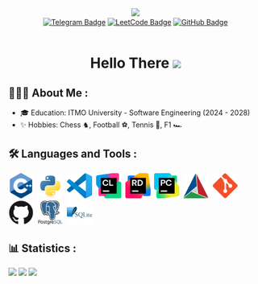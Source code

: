 <div id="header" align="center">
  <img src="https://media.giphy.com/media/v1.Y2lkPWVjZjA1ZTQ3cWV3cm54NGYxZTFhM2RjZjFteTQ1MnlrZXdvMXNtcm5udXhzeWg0NSZlcD12MV9naWZzJmN0PWc/CuuSHzuc0O166MRfjt/giphy.gif" width="180"/>
</div>

<div id="badges" align="center">
  <a href="https://t.me/th3spec1al1">
    <img src="https://img.shields.io/badge/Telegram-blue?logo=telegram&logoColor=white&style=for-the-badge" alt="Telegram Badge"/></a>
  <a href="https://leetcode.com/u/th3spec1al1">
    <img src="https://img.shields.io/badge/LeetCode-black?logo=leetcode&logoColor=orange&style=for-the-badge" alt="LeetCode Badge"/></a>
  <a href="https://github.com/th3spec1al1">
    <img src="https://img.shields.io/badge/GitHub-white?logo=github&logoColor=black&style=for-the-badge" alt="GitHub Badge"/></a>
</div>

<div id="viewers" align="center">
  <img src="https://komarev.com/ghpvc/?username=th3spec1al1&style=flat-square&color=blue" alt=""/>
</div>

<h1 align="center">
  Hello There
  <img src="https://media3.giphy.com/media/v1.Y2lkPTc5MGI3NjExcmNlbXhybHZldGZmbGtjZzZpcnBqN244N2RpZXg1NmNiNzhkZ2dibyZlcD12MV9pbnRlcm5hbF9naWZfYnlfaWQmY3Q9cw/Tlb4G3sLepRkfp7Ytc/giphy.gif" width="40px"/>
</h1>

## 👨🏽‍💻 About Me :
- 🎓 Education: ITMO University - Software Engineering (2024 - 2028)
- ✨ Hobbies: Chess ♞, Football ⚽, Tennis 🎾, F1 🏎️

## 🛠 Languages and Tools :
<div>
  <img src="https://github.com/devicons/devicon/blob/master/icons/cplusplus/cplusplus-original.svg" title="C++" alt="C++" width="50" height="50"/>&nbsp;
  <img src="https://github.com/devicons/devicon/blob/master/icons/python/python-original.svg" title="Python" alt="Python" width="50" height="50"/>&nbsp;
  <img src="https://github.com/devicons/devicon/blob/master/icons/vscode/vscode-original.svg" title="vscode" alt="vscode" width="50" height="50"/>&nbsp;
  <img src="https://github.com/devicons/devicon/blob/master/icons/clion/clion-original.svg" title="Clion" alt="Clion" width="50" height="50"/>&nbsp;
  <img src="https://github.com/devicons/devicon/blob/master/icons/rider/rider-original.svg" title="Rider" alt="Rider" width="50" height="50"/>&nbsp;
  <img src="https://github.com/devicons/devicon/blob/master/icons/pycharm/pycharm-original.svg" title="PyCharm" alt="PyCharm" width="50" height="50"/>&nbsp;
  <img src="https://github.com/devicons/devicon/blob/master/icons/cmake/cmake-original.svg" title="Cmake" alt="Cmake" width="50" height="50"/>&nbsp;
  <img src="https://github.com/devicons/devicon/blob/master/icons/git/git-original.svg" title="Git" alt="Git" width="50" height="50"/>&nbsp;
  <img src="https://github.com/devicons/devicon/blob/master/icons/github/github-original.svg" title="Github" alt="Github" width="50" height="50"/>&nbsp;
  <img src="https://github.com/devicons/devicon/blob/master/icons/postgresql/postgresql-original-wordmark.svg" title="PostgreSQL" alt="PostgreSQL" width="50" height="50"/>&nbsp;
  <img src="https://github.com/devicons/devicon/blob/master/icons/sqlite/sqlite-original-wordmark.svg" title="SQLLite" alt="SQLLite" width="50" height="50"/>&nbsp;
</div>

## 📊 Statistics :
<div>
  <img src="https://github-readme-stats.vercel.app/api/top-langs/?username=th3spec1al1&layout=compact&theme=vision-friendly-dark" height="150"/>
  <img src="https://preview.redd.it/what-is-the-most-overused-f1-meme-of-all-time-v0-d90octo201if1.jpeg?auto=webp&s=ab0be2dfc220a3b10f00c56203077e513634c359" width="150"/>
  <img src="https://github-readme-stats.vercel.app/api?username=th3spec1al1&show_icons=true&theme=vision-friendly-dark" height="150"/>
</div>
